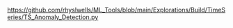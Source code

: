 https://github.com/rhyslwells/ML_Tools/blob/main/Explorations/Build/TimeSeries/TS_Anomaly_Detection.py